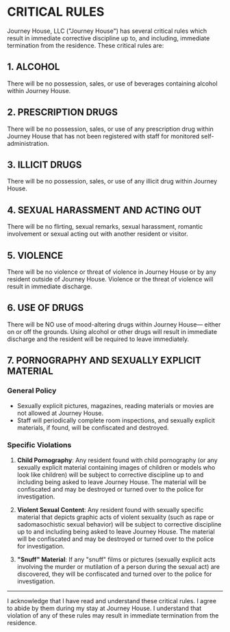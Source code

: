 # CRITICAL RULES

Journey House, LLC ("Journey House") has several critical rules which result in immediate corrective discipline up to, and including, immediate termination from the residence. These critical rules are:

## 1. ALCOHOL
There will be no possession, sales, or use of beverages containing alcohol within Journey House.

## 2. PRESCRIPTION DRUGS
There will be no possession, sales, or use of any prescription drug within Journey House that has not been registered with staff for monitored self-administration.

## 3. ILLICIT DRUGS
There will be no possession, sales, or use of any illicit drug within Journey House.

## 4. SEXUAL HARASSMENT AND ACTING OUT
There will be no flirting, sexual remarks, sexual harassment, romantic involvement or sexual acting out with another resident or visitor.

## 5. VIOLENCE
There will be no violence or threat of violence in Journey House or by any resident outside of Journey House. Violence or the threat of violence will result in immediate discharge.

## 6. USE OF DRUGS
There will be NO use of mood-altering drugs within Journey House— either on or off the grounds. Using alcohol or other drugs will result in immediate discharge and the resident will be required to leave immediately.

## 7. PORNOGRAPHY AND SEXUALLY EXPLICIT MATERIAL

### General Policy
- Sexually explicit pictures, magazines, reading materials or movies are not allowed at Journey House.
- Staff will periodically complete room inspections, and sexually explicit materials, if found, will be confiscated and destroyed.

### Specific Violations
1. **Child Pornography**: Any resident found with child pornography (or any sexually explicit material containing images of children or models who look like children) will be subject to corrective discipline up to and including being asked to leave Journey House. The material will be confiscated and may be destroyed or turned over to the police for investigation.

2. **Violent Sexual Content**: Any resident found with sexually specific material that depicts graphic acts of violent sexuality (such as rape or sadomasochistic sexual behavior) will be subject to corrective discipline up to and including being asked to leave Journey House. The material will be confiscated and may be destroyed or turned over to the police for investigation.

3. **"Snuff" Material**: If any "snuff" films or pictures (sexually explicit acts involving the murder or mutilation of a person during the sexual act) are discovered, they will be confiscated and turned over to the police for investigation.

---

I acknowledge that I have read and understand these critical rules. I agree to abide by them during my stay at Journey House. I understand that violation of any of these rules may result in immediate termination from the residence.  